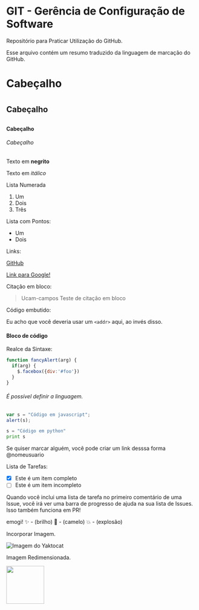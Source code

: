 # GIT - Gerência de Configuração de Software
Repositório para Praticar Utilização do GitHub.

Esse arquivo contém um resumo traduzido da linguagem
de marcação do GitHub.

# Cabeçalho <h1>
## Cabeçalho <h2>
#### Cabeçalho <h4>
###### Cabeçalho <h6>

Texto em **negrito**

Texto em *itálico*

Lista Numerada

1. Um
2. Dois
3. Três

Lista com Pontos:

* Um
* Dois

Links:

[GitHub](http://github.com)

[Link para Google!](http://google.com)

Citação em bloco:

> Ucam-campos
> Teste de citação em bloco

Código embutido:

Eu acho que você deveria usar um
`<addr>` aqui, ao invés disso.

#### Bloco de código

Realce da Sintaxe:

```javascript
function fancyAlert(arg) {
  if(arg) {
    $.facebox({div:'#foo'})
  }
}
```

###### É possível definir a linguagem.

```javascript
var s = "Código em javascript";
alert(s);
```

```python
s = "Código em python"
print s
```   
Se quiser marcar alguém, você pode criar um link desssa forma @nomeusuario

Lista de Tarefas:
- [x] Este é um item completo
- [ ] Este é um item incompleto

Quando você inclui uma lista de tarefa no primeiro comentário de uma Issue, você irá
ver uma barra de progresso de ajuda na sua lista de Issues. Isso também funciona em PR!

emogi! :sparkles: - (brilho) :camel: - (camelo) :boom: - (explosão)

Incorporar Imagem.

![Imagem do Yaktocat](http://simonsen.br/secretariaonline/impressaoboleto/img/ucam.png)

Imagem Redimensionada.

<img src="http://simonsen.br/secretariaonline/impressaoboleto/img/ucam.png" height="100" width="100">
